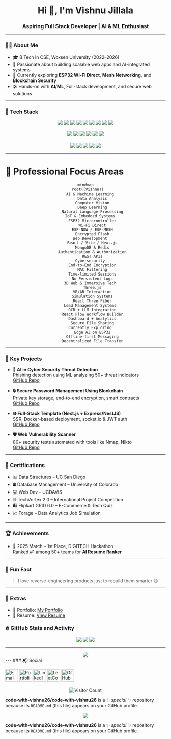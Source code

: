 <h1 align="center">Hi 👋, I'm Vishnu Jillala</h1>
<h3 align="center">Aspiring Full Stack Developer | AI & ML Enthusiast</h3>

---

### 👨‍💻 About Me
- 🎓 B.Tech in CSE, Woxsen University (2022–2026)
- 🚀 Passionate about building scalable web apps and AI-integrated systems
- 🔐 Currently exploring **ESP32 Wi-Fi Direct**, **Mesh Networking**, and **Blockchain Security**
- 🛠️ Hands-on with **AI/ML**, Full-stack development, and secure web solutions

---


### 🧰 Tech Stack

<p align="center">
  <img src="https://img.shields.io/badge/Python-3670A0?style=for-the-badge&logo=python&logoColor=white"/>
  <img src="https://img.shields.io/badge/Jupyter-F37626?style=for-the-badge&logo=Jupyter&logoColor=white"/>
  <img src="https://img.shields.io/badge/Java-ED8B00?style=for-the-badge&logo=java&logoColor=white"/>
  <img src="https://img.shields.io/badge/JavaScript-F7DF1E?style=for-the-badge&logo=javascript&logoColor=black"/>
  <img src="https://img.shields.io/badge/Node.js-339933?style=for-the-badge&logo=node-dot-js&logoColor=white"/>
  <img src="https://img.shields.io/badge/Express.js-000000?style=for-the-badge&logo=express&logoColor=white"/>
  <img src="https://img.shields.io/badge/React-20232A?style=for-the-badge&logo=react&logoColor=61DAFB"/>
  <img src="https://img.shields.io/badge/Next.js-000000?style=for-the-badge&logo=next.js&logoColor=white"/>
  <img src="https://img.shields.io/badge/TypeScript-007ACC?style=for-the-badge&logo=typescript&logoColor=white"/><br><br>

  <img src="https://img.shields.io/badge/MongoDB-4EA94B?style=for-the-badge&logo=mongodb&logoColor=white"/>
  <img src="https://img.shields.io/badge/MySQL-005C84?style=for-the-badge&logo=mysql&logoColor=white"/>
  <img src="https://img.shields.io/badge/Postman-FF6C37?style=for-the-badge&logo=postman&logoColor=white"/>
  <img src="https://img.shields.io/badge/Firebase-FFCA28?style=for-the-badge&logo=firebase&logoColor=black"/>
  <img src="https://img.shields.io/badge/Git-F05032?style=for-the-badge&logo=git&logoColor=white"/>
  <img src="https://img.shields.io/badge/GitHub-181717?style=for-the-badge&logo=github&logoColor=white"/><br><br>

  <img src="https://img.shields.io/badge/Scikit--Learn-F7931E?style=for-the-badge&logo=scikit-learn&logoColor=white"/>
  <img src="https://img.shields.io/badge/TensorFlow-FF6F00?style=for-the-badge&logo=tensorflow&logoColor=white"/>
  <img src="https://img.shields.io/badge/OpenAI-412991?style=for-the-badge&logo=openai&logoColor=white"/>
  <img src="https://img.shields.io/badge/Kubernetes-326CE5?style=for-the-badge&logo=kubernetes&logoColor=white"/>
  <img src="https://img.shields.io/badge/Docker-2496ED?style=for-the-badge&logo=docker&logoColor=white"/>
</p>


---

# 🌟 Professional Focus Areas

<div align="center">

```mermaid
mindmap
  root((Vishnu))
    AI & Machine Learning
      Data Analysis
      Computer Vision
      Deep Learning
      Natural Language Processing
    IoT & Embedded Systems
      ESP32 Microcontroller
      Wi-Fi Direct
      ESP-NOW / ESP-MESH
      Encrypted Flash
    Web Development
      React / Vite / Next.js
      MongoDB & Redis
      Authentication & Authorization
      REST APIs
    Cybersecurity
      End-to-End Encryption
      MAC Filtering
      Time-limited Sessions
      No Persistent Logs
    3D Web & Immersive Tech
      Three.js
      VR/AR Interaction
      Simulation Systems
      React Three Fiber
    Lead Management Systems
      OCR + LLM Integration
      React Flow Workflow Builder
      Dashboard + Analytics
      Secure File Sharing
    Currently Exploring
      Edge AI on ESP32
      Offline-first Messaging
      Decentralized File Transfer
```

</div>

---

### 💼 Key Projects

- **🔐 AI in Cyber Security Threat Detection**  
  Phishing detection using ML analyzing 50+ threat indicators  
  [GitHub Repo](https://github.com/code-with-vishnu26/Applicative-project--SEM-6.git)

- **🔒 Secure Password Management Using Blockchain**  
  Private key storage, end-to-end encryption, smart contracts  
  [GitHub Repo](https://github.com/code-with-vishnu26/Applicative-Project-SEM-5.git)

- **🌐 Full-Stack Template (Next.js + Express/NestJS)**  
  SSR, Docker-based deployment, socket.io & JWT auth  
  [GitHub Repo](https://github.com/code-with-vishnu26/fullstack-nextjs-app-template-main.git)

- **🛡 Web Vulnerability Scanner**  
  80+ security tests automated with tools like Nmap, Nikto  
  [GitHub Repo](https://github.com/code-with-vishnu26/Web-Vulnerability-Scanner.git)

---

### 🏅 Certifications
- 📊 Data Structures – UC San Diego  
- 🛢️ Database Management – University of Colorado  
- 💻 Web Dev – UCDAVIS  
- 🌐 TechVortex 2.0 – International Project Competition  
- 🛍️ Flipkart GRID 6.0 – E-Commerce & Tech Quiz  
- 📈 Forage – Data Analytics Job Simulation

---

### 🏆 Achievements
- 🥇 2025 March – 1st Place, DIGITECH Hackathon  
  Ranked #1 among 50+ teams for **AI Resume Ranker**

---

### 🧠 Fun Fact
> I love reverse-engineering products just to rebuild them smarter 😄

---

### 📎 Extras

- 📁 Portfolio: [My Portfolio](https://yourportfolio.link)
- 📄 Resume: [View Resume](https://linktoresume.pdf)

### 🔥 GitHub Stats and Activity
<p align="center">
  <img src="https://github-readme-stats.vercel.app/api?username=code-with-vishnu26&show_icons=true&theme=tokyonight" />
  <img src="https://github-readme-streak-stats.herokuapp.com?user=code-with-vishnu26&theme=tokyonight&hide_border=true" />
  <img src="https://github-readme-stats.vercel.app/api/top-langs/?username=code-with-vishnu26&layout=compact&theme=tokyonight" />
</p>


---
</div>

<div align="center">
  <img src="https://capsule-render.vercel.app/api?type=waving&color=gradient&customColorList=6,11,20&height=100&section=footer&text=Thanks%20for%20visiting!&fontSize=16&fontColor=fff&animation=twinkling"/>
</div>
---
### 📬 Social 

[<img src="https://img.icons8.com/color/48/000000/gmail.png" alt="Email" height="40">](mailto:jillalavishnu0@gmail.com)
[<img src="https://img.icons8.com/fluency/48/000000/portfolio.png" alt="Portfolio" height="40">](https://your-portfolio.com)
[<img src="https://img.icons8.com/color/48/000000/linkedin.png" alt="LinkedIn" height="40">](https://www.linkedin.com/in/vishnu-jillala)
[<img src="https://img.icons8.com/external-tal-revivo-color-tal-revivo/48/000000/external-level-up-your-coding-skills-and-quickly-land-a-job-logo-color-tal-revivo.png" alt="LeetCode" height="40">](https://leetcode.com/u/awF0BgtB6E/)
[<img src="https://img.icons8.com/fluency/48/000000/github.png" alt="GitHub" height="40">](https://github.com/code-with-vishnu26?tab=repositories)

<p align="center">
  <img src="https://komarev.com/ghpvc/?username=code-with-vishnu26&label=Profile%20Views&color=0e75b6&style=for-the-badge" alt="Visitor Count"/>
</p>



**code-with-vishnu26/code-with-vishnu26** is a ✨ _special_ ✨ repository because its `README.md` (this file) appears on your GitHub profile.
</div>

<div align="center">
  <img src="https://capsule-render.vercel.app/api?type=waving&color=gradient&customColorList=6,11,20&height=100&section=footer&text=Thanks%20for%20visiting!&fontSize=16&fontColor=fff&animation=twinkling"/>
</div>


**code-with-vishnu26/code-with-vishnu26** is a ✨ _special_ ✨ repository because its `README.md` (this file) appears on your GitHub profile.
</div>

